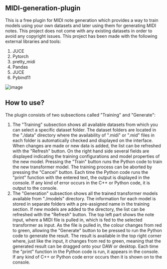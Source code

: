 ## MIDI-generation-plugin
This is a free plugin for MIDI note generation which provides a way to train models using your own datasets and later using them for generating MIDI notes. This project does not come with any existing datasets in order to avoid any copyright issues.
This project has been made with the following external libraries and tools:
1. JUCE
2. Pytorch
3. pretty_midi
4. Pandas
5. JUCE
6. Pybind11 

![image](https://github.com/robertsHP/MIDI-generation-plugin/assets/63208048/3b956f27-2416-435e-9408-ea59b53050a5)

## How to use?

The plugin consists of two subsections called "Training" and "Generate":
1. The "Training" subsection shows all available datasets from which you can select a specific dataset folder. The dataset folders are located in the "./data" directory where the availability of ".midi" or ".mid" files in each folder is automatically checked and displayed on the interface. When changes are made or new data is added, the list can be refreshed with the "Refresh" button. On the right hand side several fields are displayed indicating the training configurations and model properties of the new model. Pressing the "Train" button runs the Python code to train the new transformer model. The training process can be aborted by pressing the "Cancel" button. Each time the Python code runs the "print" function with the entered text, the output is displayed in the console. If any kind of error occurs in the C++ or Python code, it is output to the console.
2. The "Generation" subsection shows all the trained transformer models available from "./models" directory. The information for each model is stored in separate folders with a pre-assigned name in the training section. If new models are added to the directory, the list can be refreshed with the "Refresh" button. The top left part shows the note input, where a MIDI file is pulled in, which is fed to the selected transformer as input. As the file is pulled in, the colour changes from red to green, allowing the "Generate" button to be pressed to run the Python code to generate the result. The result is available in the top right corner where, just like the input, it changes from red to green, meaning that the generated result can be dragged onto your DAW or desktop. Each time the "print" function in the Python code is run, it appears in the console. If any kind of C++ or Python code error occurs then it is shown on to the console.
